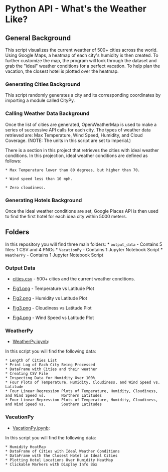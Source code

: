 # Python API - What's the Weather Like?

## General Background

This script visualizes the current weather of 500+ cities across the world. Using Google Maps, a heatmap of each city's humidity is then created. To further customize the map, the program will look through the dataset and grab the "ideal" weather conditions for a perfect vacation. To help plan the vacation, the closest hotel is plotted over the heatmap. 

### Generating Cities Background

This script randomly generates a city and its corresponding coordinates by importing a module called CityPy.

### Calling Weather Data Background

Once the list of cities are generated, OpenWeatherMap is used to make a series of successive API calls for each city. The types of weather data retrieved are: Max Temperature, Wind Speed, Humidity, and Cloud Coverage. (NOTE: The units in this script are set to Imperial.)

There is a section in this project that retrieves the cities with ideal weather conditions. In this projection, ideal weather conditions are defined as follows:

    * Max Temperature lower than 80 degrees, but higher than 70.

    * Wind speed less than 10 mph.

    * Zero cloudiness.
    
### Generating Hotels Background

Once the ideal weather conditions are set, Google Places API is then used to find the first hotel for each idea city within 5000 meters. 


## Folders

In this repository you will find three main folders:
    * `output_data` - Contains 5 files: 1 CSV and 4 PNGs
    * `VacationPy` - Contains 1 Jupyter Notebook Script 
    * `WeatherPy` - Contains 1 Jupyter Notebook Script
    
### Output Data

* [cities.csv](output_data/cities.csv) - 500+ cities and the current weather conditions. 

* [Fig1.png](output_data/Fig1.png) - Temperature vs Latitude Plot

* [Fig2.png](output_data/Fig2.png) - Humidity vs Latitude Plot

* [Fig3.png](output_data/Fig3.png) - Cloudiness vs Latitude Plot

* [Fig4.png](output_data/Fig4.png) - Wind Speed vs Latitude Plot

### WeatherPy

* [WeatherPy.ipynb](WeatherPy/WeatherPy.ipynb):

In this script you will find the following data:

    * Length of Cities List
    * Print Log of Each City Being Processed
    * DataFrame with Cities and their weather
    * Creating CSV File
    * Inspecting Data for Humidity Over 100%
    * Four Plots of Temperature, Humidity, Cloudiness, and Wind Speed vs. Latitude
    * Four Linear Regression Plots of Temperature, Humidity, Cloudiness, and Wind Speed vs.       Northern Latitudes
    * Four Linear Repression Plots of Temperature, Humidity, Cloudiness, and Wind Speed vs.       Southern Latitudes

### VacationPy

* [VacationPy.ipynb](VacationPy/VacationPy.ipynb):

In this script you will find the following data: 

    * Humidity HeatMap
    * DataFrame of Cities with Ideal Weather Conditions
    * DataFrame with the Closest Hotel in Ideal Cities
    * Plotting Hotel Locations Over Humidity HeatMap
    * Clickable Markers with Display Info Box

